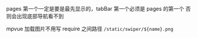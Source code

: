 pages 第一个一定是要是最先显示的，tabBar 第一个必须是 pages 的第一个 否则会出现底部导航看不到

mpvue 加载图片不用写 require 之间路径 `/static/swiper/${name}.png`
